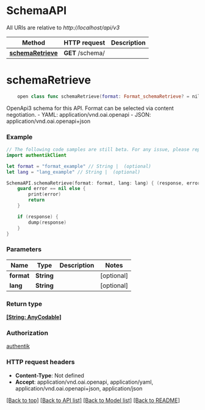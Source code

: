 # SchemaAPI

All URIs are relative to *http://localhost/api/v3*

Method | HTTP request | Description
------------- | ------------- | -------------
[**schemaRetrieve**](SchemaAPI.md#schemaretrieve) | **GET** /schema/ | 


# **schemaRetrieve**
```swift
    open class func schemaRetrieve(format: Format_schemaRetrieve? = nil, lang: Lang_schemaRetrieve? = nil, completion: @escaping (_ data: [String: AnyCodable]?, _ error: Error?) -> Void)
```



OpenApi3 schema for this API. Format can be selected via content negotiation.  - YAML: application/vnd.oai.openapi - JSON: application/vnd.oai.openapi+json

### Example
```swift
// The following code samples are still beta. For any issue, please report via http://github.com/OpenAPITools/openapi-generator/issues/new
import authentikClient

let format = "format_example" // String |  (optional)
let lang = "lang_example" // String |  (optional)

SchemaAPI.schemaRetrieve(format: format, lang: lang) { (response, error) in
    guard error == nil else {
        print(error)
        return
    }

    if (response) {
        dump(response)
    }
}
```

### Parameters

Name | Type | Description  | Notes
------------- | ------------- | ------------- | -------------
 **format** | **String** |  | [optional] 
 **lang** | **String** |  | [optional] 

### Return type

[**[String: AnyCodable]**](AnyCodable.md)

### Authorization

[authentik](../README.md#authentik)

### HTTP request headers

 - **Content-Type**: Not defined
 - **Accept**: application/vnd.oai.openapi, application/yaml, application/vnd.oai.openapi+json, application/json

[[Back to top]](#) [[Back to API list]](../README.md#documentation-for-api-endpoints) [[Back to Model list]](../README.md#documentation-for-models) [[Back to README]](../README.md)

